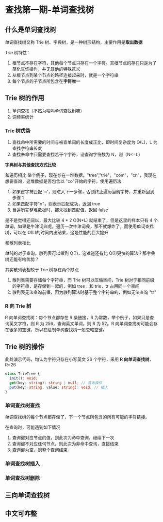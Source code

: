 # 查找第一期-单词查找树

## 什么是单词查找树

单词查找树又称 Trie 树、字典树，是一种树形结构，主要作用是**取出数据**

Trie 树特性：

1. 根节点不存在字符，其他每个节点只存在一个字符。其根节点的存在只是为了简化查询操作，并无其他的特殊意义
2. 从根节点到某个节点的路径连接起来时，就是一个字符串
3. 每个节点的子节点所包含在**字符唯一**

## Trie 树的作用

1. 单词查找（不然为啥叫单词查找树嘛）
2. 词频率统计

### Trie 树优势

1. 查找命中所需要的时间与被查单词的长度成正比，即时间复杂度为 O(L)，L 为查找字符串长度
2. 查找未命中只需要查找若干个字符，设查询字符数为 N，则（N<=L）

**字典树与其他查找方式比较**

和遍历相比
举个例子，现在存在一堆数据，"tree","trie"，"com"，"cn"，我现在想要查询，这堆数据是否包含以 "co"开始的字符，使用遍历法

1.  如果首字符匹配 'c'，则进入下一步骤，否则终止遍历当前字符，并重新回到步骤 1
2.  如果匹配字符"o"，则表示匹配成功，返回 true
3.  当遍历完整堆数据时，都未找到匹配值，返回 false

是不是觉得还阔以，最大比较 4 \* 2 O(N\*L) 就结束了，但是这里的样本只有 4 个单词，如果是牛津词典呢，遍历一次牛津词典，那不就爆炸了。而使用单词查找树，可以在 O(L)的时间内出结果，这是性能的巨大提升

和散列表相比

单纯的对于查询，散列表可以做到 O(1)，这难道还有比 O(1)更快的算法？那字典树还能有啥优势？

其实散列表相较于 Trie 树存在两个缺点

1.  散列表需要存储每个字符串，而 Trie 树可以压缩空间，Trie 树对于相同前缀的字符串，是存储到一起的，例如 tree，和 trie，tr 占用同一个空间
2.  散列表无法查询前缀，因为散列算法时基于整个字符串的，例如无法查询 "tr"

### R 向 Trie 树

R 向单词查找树：每个节点都存在 R 条链接，R 为常数，举个例子，如果只是查询英文字符，则 R 为 256，查询英文单词，则 R 为 52。R 向单词查找树可能会存在很多的空键，所以在绘制单词查找树一般忽略空键。

## Trie 树的操作

此处演示代码，均认为字符只存在小写英文 26 个字符，采用 **R 向单词查找树**，R=26

```typescript
class TrieTree {
  init(): void;
  get(key: string): string | null; // 查询操作
  put(key: string, value: string): void; // 插入
}
```

### 单词查找树查找

单词查找树的每个节点都存储了，下一个节点所包含的所有可能的字符链接。

在查询时，可能遇到如下情况

1. 查询键对应节点的值，则此次为命中查询，继续下一次
2. 查询键不对应任何节点，则此次为非命中查询，直接结束
3. 查询键为空，则整个查询结束

### 单词查找树插入

### 单词查找树删除

## 三向单词查找树

## 中文可咋整
